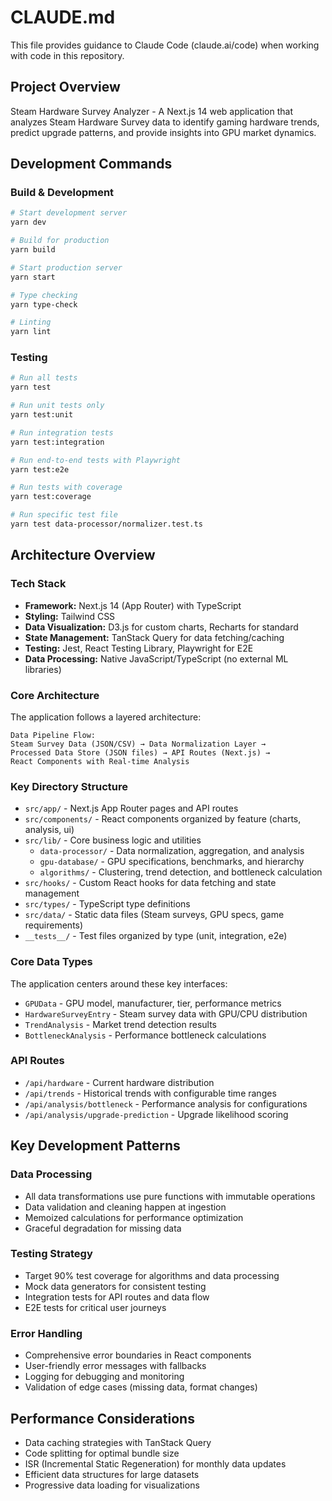 # CLAUDE.md

This file provides guidance to Claude Code (claude.ai/code) when working with code in this repository.

## Project Overview

Steam Hardware Survey Analyzer - A Next.js 14 web application that analyzes Steam Hardware Survey data to identify gaming hardware trends, predict upgrade patterns, and provide insights into GPU market dynamics.

## Development Commands

### Build & Development

```bash
# Start development server
yarn dev

# Build for production
yarn build

# Start production server
yarn start

# Type checking
yarn type-check

# Linting
yarn lint
```

### Testing

```bash
# Run all tests
yarn test

# Run unit tests only
yarn test:unit

# Run integration tests
yarn test:integration

# Run end-to-end tests with Playwright
yarn test:e2e

# Run tests with coverage
yarn test:coverage

# Run specific test file
yarn test data-processor/normalizer.test.ts
```

## Architecture Overview

### Tech Stack

- **Framework:** Next.js 14 (App Router) with TypeScript
- **Styling:** Tailwind CSS
- **Data Visualization:** D3.js for custom charts, Recharts for standard
- **State Management:** TanStack Query for data fetching/caching
- **Testing:** Jest, React Testing Library, Playwright for E2E
- **Data Processing:** Native JavaScript/TypeScript (no external ML libraries)

### Core Architecture

The application follows a layered architecture:

```
Data Pipeline Flow:
Steam Survey Data (JSON/CSV) → Data Normalization Layer →
Processed Data Store (JSON files) → API Routes (Next.js) →
React Components with Real-time Analysis
```

### Key Directory Structure

- `src/app/` - Next.js App Router pages and API routes
- `src/components/` - React components organized by feature (charts, analysis, ui)
- `src/lib/` - Core business logic and utilities
    - `data-processor/` - Data normalization, aggregation, and analysis
    - `gpu-database/` - GPU specifications, benchmarks, and hierarchy
    - `algorithms/` - Clustering, trend detection, and bottleneck calculation
- `src/hooks/` - Custom React hooks for data fetching and state management
- `src/types/` - TypeScript type definitions
- `src/data/` - Static data files (Steam surveys, GPU specs, game requirements)
- `__tests__/` - Test files organized by type (unit, integration, e2e)

### Core Data Types

The application centers around these key interfaces:

- `GPUData` - GPU model, manufacturer, tier, performance metrics
- `HardwareSurveyEntry` - Steam survey data with GPU/CPU distribution
- `TrendAnalysis` - Market trend detection results
- `BottleneckAnalysis` - Performance bottleneck calculations

### API Routes

- `/api/hardware` - Current hardware distribution
- `/api/trends` - Historical trends with configurable time ranges
- `/api/analysis/bottleneck` - Performance analysis for configurations
- `/api/analysis/upgrade-prediction` - Upgrade likelihood scoring

## Key Development Patterns

### Data Processing

- All data transformations use pure functions with immutable operations
- Data validation and cleaning happen at ingestion
- Memoized calculations for performance optimization
- Graceful degradation for missing data

### Testing Strategy

- Target 90% test coverage for algorithms and data processing
- Mock data generators for consistent testing
- Integration tests for API routes and data flow
- E2E tests for critical user journeys

### Error Handling

- Comprehensive error boundaries in React components
- User-friendly error messages with fallbacks
- Logging for debugging and monitoring
- Validation of edge cases (missing data, format changes)

## Performance Considerations

- Data caching strategies with TanStack Query
- Code splitting for optimal bundle size
- ISR (Incremental Static Regeneration) for monthly data updates
- Efficient data structures for large datasets
- Progressive data loading for visualizations
